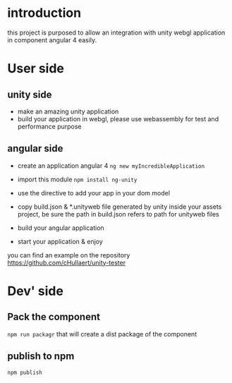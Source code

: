 # introduction

this project is purposed to allow an integration with unity webgl application in component angular 4 easily.  

# User side

## unity side

* make an amazing unity application
* build your application in webgl, please use webassembly for test and performance purpose

## angular side
* create an application angular 4
  `ng new myIncredibleApplication`

* import this module
  `npm install ng-unity`

* use the directive <unity-app></unity-app> to add your app in your dom model
* copy build.json & *.unityweb file generated by unity inside your assets project, be sure the path in build.json refers to path for unityweb files
* build your angular application
* start your application & enjoy

you can find an example on the repository https://github.com/cHullaert/unity-tester


# Dev' side
## Pack the component
`npm run packagr`
that will create a dist package of the component

## publish to npm
`npm publish`
